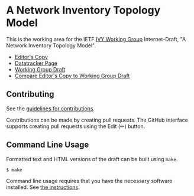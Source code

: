# A Network Inventory Topology Model

This is the working area for the IETF [IVY Working Group](https://datatracker.ietf.org/wg/ivy/documents/) Internet-Draft, "A Network Inventory Topology Model".

* [Editor's Copy](https://ietf-ivy-wg.github.io/network-inventory-topology/#go.draft-ietf-ivy-network-inventory-topology.html)
* [Datatracker Page](https://datatracker.ietf.org/doc/draft-ietf-ivy-network-inventory-topology)
* [Working Group Draft](https://datatracker.ietf.org/doc/html/draft-ietf-ivy-network-inventory-topology)
* [Compare Editor's Copy to Working Group Draft](https://ietf-ivy-wg.github.io/network-inventory-topology/#go.draft-ietf-ivy-network-inventory-topology.diff)


## Contributing

See the
[guidelines for contributions](https://github.com/ietf-ivy-wg/network-inventory-topology/blob/main/CONTRIBUTING.md).

Contributions can be made by creating pull requests.
The GitHub interface supports creating pull requests using the Edit (✏) button.


## Command Line Usage

Formatted text and HTML versions of the draft can be built using `make`.

```sh
$ make
```

Command line usage requires that you have the necessary software installed.  See
[the instructions](https://github.com/martinthomson/i-d-template/blob/main/doc/SETUP.md).

